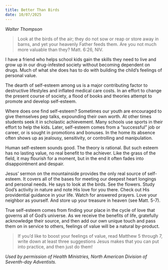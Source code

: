 ```yaml
---
title: Better Than Birds
date: 10/07/2025
---
```


_Walter Thompson_

> <p></p>
> Look at the birds of the air; they do not sow or reap or store away in barns, and yet your heavenly Father feeds them. Are you not much more valuable than they? Matt. 6:26, NIV.

I have a friend who helps school kids gain the skills they need to live and grow up in our drug-infested society without becoming dependent on drugs. Much of what she does has to do with building the child’s feelings of personal value.

The dearth of self-esteem among us is a major contributing factor to destructive lifestyles and inflated medical care costs. In an effort to change the present course of society, a flood of books and theories attempt to promote and develop self-esteem.

Where does one find self-esteem? Sometimes our youth are encouraged to give themselves pep talks, expounding their own worth. At other times students seek it in scholastic achievement. Many schools use sports in their effort to help the kids. Later, self-esteem comes from a “successful” job or career, or is sought in promotions and bonuses. In the home its absence often shows up as jealousy, sensitivity, or controlling and manipulation.

Human self-esteem sounds good. The theory is rational. But such esteem has no lasting value, no real benefit to the achiever. Like the grass of the field, it may flourish for a moment, but in the end it often fades into disappointment and despair.

Jesus’ sermon on the mountainside provides the only real source of self-esteem. It covers all of the bases for meeting our deepest heart longings and personal needs. He says to look at the birds. See the flowers. Study God’s activity in nature and note His love for you there. Check out His providential guidance in your life. Watch for answered prayers. Love your neighbor as yourself. And store up your treasure in heaven (see Matt. 5-7).

True self-esteem comes from finding your place in the cycle of love that governs all of God’s universe. As we receive the benefits of life, gratefully acknowledge their source, and then add our own unique touch and pass them on in service to others, feelings of value will be a natural by-product.

> <callout></callout>
> If you’d like to boost your feelings of value, read Matthew 5 through 7, write down at least three suggestions Jesus makes that you can put into practice, and then just do them!

_Used by permission of Health Ministries, North American Division of Seventh-day Adventists._